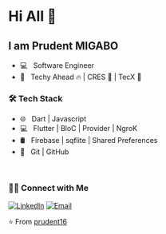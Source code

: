 # Hi All 👋

## I am Prudent MIGABO 


- 💻 &nbsp; Software Engineer
- 💼 &nbsp; Techy Ahead 🔥 | CRES 🤩 | TecX 🥇

<h3>🛠 Tech Stack</h3>

- 🌐 &nbsp;  Dart | Javascript
- 💻 &nbsp; Flutter | BloC | Provider | NgroK
- 🛢 &nbsp; Firebase | sqflite |  Shared Preferences
- 🔧 &nbsp; Git | GitHub 

<br/>

<h3> 🤝🏻 Connect with Me </h3>

<p align="left">
<a href="https://www.linkedin.com/in/prudent-migabo-a772bb214/"><img alt="LinkedIn" src="https://img.shields.io/badge/LinkedIn-prudentmigabo-blue?style=flat-square&logo=linkedin"></a>
<a href="mailto:lyadungamigaboprudent@gmail.com"><img alt="Email" src="https://img.shields.io/badge/Email-lyadungamigaboprudent@gmail.com-blue?style=flat-square&logo=Microsoft%20outlook"></a>
</p>

⭐️ From [prudent16](https://github.com/prudent16)
